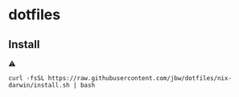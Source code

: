 # dotfiles

## Install

:warning:

```
curl -fsSL https://raw.githubusercontent.com/jbw/dotfiles/nix-darwin/install.sh | bash
```
